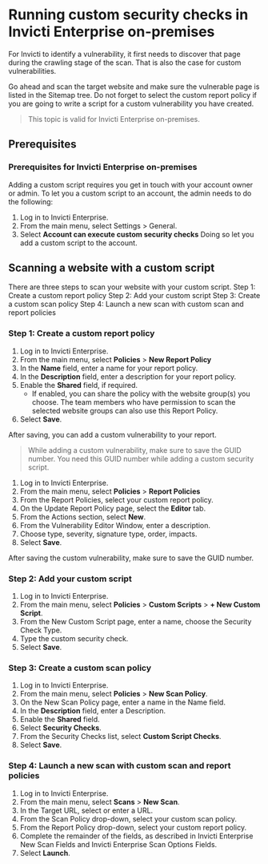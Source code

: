 # Running custom security checks in Invicti Enterprise on-premises

For Invicti to identify a vulnerability, it first needs to discover that page during the crawling stage of the scan. That is also the case for custom vulnerabilities. 

Go ahead and scan the target website and make sure the vulnerable page is listed in the Sitemap tree. Do not forget to select the custom report policy if you are going to write a script for a custom vulnerability you have created.

> This topic is valid for Invicti Enterprise on-premises.

## Prerequisites

### Prerequisites for Invicti Enterprise on-premises
Adding a custom script requires you get in touch with your account owner or admin. To let you a custom script to an account, the admin needs to do the following:
1. Log in to Invicti Enterprise.
2. From the main menu, select Settings > General.
3. Select **Account can execute custom security checks**
Doing so let you add a custom script to the account. 

## Scanning a website with a custom script
There are three steps to scan your website with your custom script. 
Step 1: Create a custom report policy
Step 2: Add your custom script
Step 3: Create a custom scan policy
Step 4: Launch a new scan with custom scan and report policies

### Step 1: Create a custom report policy
1. Log in to  Invicti Enterprise.
2. From the main menu, select **Policies** > **New Report Policy**
3. In the **Name** field, enter a name for your report policy.
4. In the **Description** field, enter a description for your report policy.
5. Enable the **Shared** field, if required.
    * If enabled, you can share the policy with the website group(s) you choose. The team members who have permission to scan the selected website groups can also use this Report Policy.
6. Select **Save**.

After saving, you can add a custom vulnerability to your report. 
> While adding a custom vulnerability, make sure to save the GUID number. You need this GUID number while adding a custom security script.
1. Log in to Invicti Enterprise.
2. From the main menu, select **Policies** > **Report Policies**
3. From the Report Policies, select your custom report policy.
4. On the Update Report Policy page, select the **Editor** tab.
5. From the Actions section, select **New**. 
6. From the Vulnerability Editor Window, enter a description.
7. Choose type, severity, signature type, order, impacts.
8. Select **Save**.

After saving the custom vulnerability, make sure to save the GUID number. 

### Step 2: Add your custom script
1. Log in to Invicti Enterprise.
2. From the main menu, select **Policies** > **Custom Scripts** > **+ New Custom Script**.
3. From the New Custom Script page, enter a name, choose the Security Check Type.
4. Type the custom security check.
5. Select **Save**.

### Step 3: Create a custom scan policy
1. Log in to Invicti Enterprise.
2. From the main menu, select **Policies** > **New Scan Policy**.
3. On the New Scan Policy page, enter a name in the Name field.
4. In the **Description** field, enter a Description.
5. Enable the **Shared** field.
6. Select **Security Checks**.
7. From the Security Checks list, select **Custom Script Checks**.
8. Select **Save**.


### Step 4: Launch a new scan with custom scan and report policies
1. Log in to Invicti Enterprise.
2. From the  main menu, select **Scans** > **New Scan**.
3. In the Target URL, select or enter a URL.
4. From the Scan Policy drop-down, select your custom scan policy.
5. From the Report Policy drop-down, select your custom report policy.
6. Complete the remainder of the fields, as described in Invicti Enterprise New Scan Fields and Invicti Enterprise Scan Options Fields.
7. Select **Launch**.